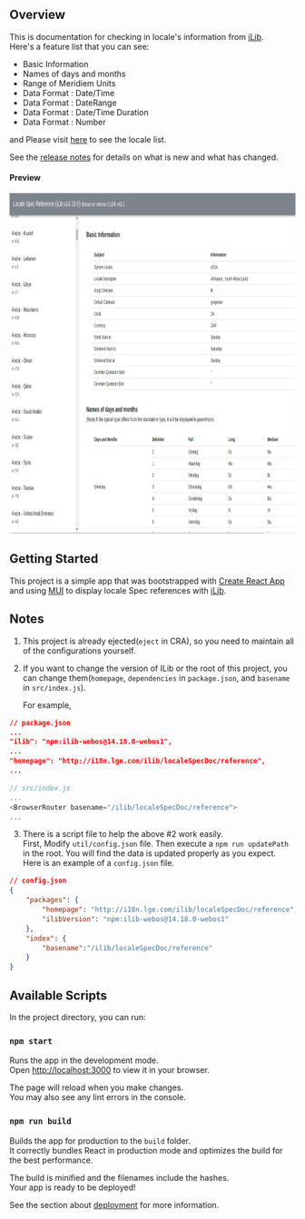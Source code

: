 ## Overview
This is documentation for checking in locale's information from [iLib](https://github.com/iLib-js/iLib).  
Here's a feature list that you can see:
 * Basic Information
 * Names of days and months
 * Range of Meridiem Units
 * Data Format : Date/Time
 * Data Format : DateRange
 * Data Format : Date/Time Duration
 * Data Format : Number

and Please visit [here](Locales.md) to see the locale list.  

See the [release notes](./ReleaseNotes.md) for details on what is new and what has changed.

#### Preview 
<img src="./images/localeSpecDoc_Snapshot4.png" width="900" height="600"/>

## Getting Started

This project is a simple app that was bootstrapped with [Create React App](https://github.com/facebook/create-react-app) and using [MUI](https://mui.com) to display locale Spec references with [iLib](https://github.com/iLib-js/iLib).  

## Notes

1. This project is already ejected(`eject` in CRA), so you need to maintain all of the configurations yourself.

2. If you want to change the version of ILib or the root of this project, you can change them(`homepage`, `dependencies` in `package.json`, and `basename` in `src/index.js`).

   For example,

```json
// package.json
...
"ilib": "npm:ilib-webos@14.18.0-webos1",
...
"homepage": "http://i18n.lge.com/ilib/localeSpecDoc/reference",
...
```
```js
// src/index.js
...
<BrowserRouter basename="/ilib/localeSpecDoc/reference">
...

```
3. There is a script file to help the above #2 work easily.   
First, Modify  `util/config.json` file. Then execute a `npm run updatePath` in the root. You will find the data is updated properly as you expect.
Here is an example of a  `config.json` file.
```json
// config.json
{
    "packages": {
        "homepage": "http://i18n.lge.com/ilib/localeSpecDoc/reference",
        "ilibVersion": "npm:ilib-webos@14.18.0-webos1"
    },
    "index": {
        "basename":"/ilib/localeSpecDoc/reference"
    }
}
```


## Available Scripts

In the project directory, you can run:

### `npm start`

Runs the app in the development mode.\
Open [http://localhost:3000](http://localhost:3000) to view it in your browser.

The page will reload when you make changes.\
You may also see any lint errors in the console.

### `npm run build`

Builds the app for production to the `build` folder.\
It correctly bundles React in production mode and optimizes the build for the best performance.

The build is minified and the filenames include the hashes.\
Your app is ready to be deployed!

See the section about [deployment](https://facebook.github.io/create-react-app/docs/deployment) for more information.